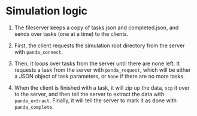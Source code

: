 # Simulation logic

1. The fileserver keeps a copy of tasks.json and completed.json, and
   sends over tasks (one at a time) to the clients.
   
2. First, the client requests the simulation root directory from the
   server with `panda_connect`.

3. Then, it loops over tasks from the server until there are none
   left. It requests a task from the server with `panda_request`,
   which will be either a JSON object of task parameters, or `None` if
   there are no more tasks.

4. When the client is finished with a task, it will zip up the data,
   `scp` it over to the server, and then tell the server to extract
   the data with `panda_extract`. Finally, it will tell the server to
   mark it as done with `panda_complete`.
